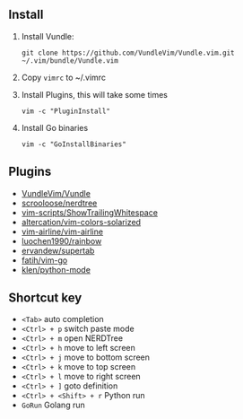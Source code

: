 ## Install

1. Install Vundle:

   `git clone https://github.com/VundleVim/Vundle.vim.git ~/.vim/bundle/Vundle.vim`

2. Copy `vimrc` to ~/.vimrc

3. Install Plugins, this will take some times

   `vim -c "PluginInstall"`

4. Install Go binaries

   `vim -c "GoInstallBinaries"`

## Plugins

* [VundleVim/Vundle](https://github.com/VundleVim/Vundle.vim)
* [scrooloose/nerdtree](https://github.com/scrooloose/nerdtree)
* [vim-scripts/ShowTrailingWhitespace](https://github.com/vim-scripts/ShowTrailingWhitespace)
* [altercation/vim-colors-solarized](https://github.com/altercation/vim-colors-solarized)
* [vim-airline/vim-airline](https://github.com/vim-airline/vim-airline)
* [luochen1990/rainbow](https://github.com/luochen1990/rainbow)
* [ervandew/supertab](https://github.com/ervandew/supertab)
* [fatih/vim-go](https://github.com/fatih/vim-go)
* [klen/python-mode](https://github.com/python-mode/python-mode)

## Shortcut key

* `<Tab>` auto completion
* `<Ctrl> + p` switch paste mode
* `<Ctrl> + m` open NERDTree
* `<Ctrl> + h` move to left screen
* `<Ctrl> + j` move to bottom screen
* `<Ctrl> + k` move to top screen
* `<Ctrl> + l` move to right screen
* `<Ctrl> + ]` goto definition
* `<Ctrl> + <Shift> + r` Python run
* `GoRun` Golang run
